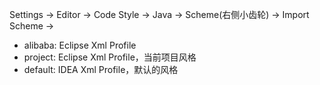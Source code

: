 Settings -> Editor -> Code Style -> Java -> Scheme(右侧小齿轮) -> Import Scheme ->

- alibaba: Eclipse Xml Profile
- project: Eclipse Xml Profile，当前项目风格
- default: IDEA Xml Profile，默认的风格
